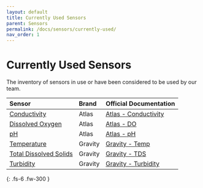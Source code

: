 ```yaml
---
layout: default
title: Currently Used Sensors
parent: Sensors
permalink: /docs/sensors/currently-used/
nav_order: 1
---
```


# Currently Used Sensors

The inventory of sensors in use or have been considered to be used by our team.


| Sensor        | Brand          | Official Documentation |
|:-------------|:------------------|:------|
| [Conductivity](https://bcit-reseach-long-term-issp.github.io/docs/sensors/atlas/ec/) | Atlas |[Atlas - Conductivity](https://atlas-scientific.com/kits/conductivity-k-0-1-kit/)|
| [Dissolved Oxygen](https://bcit-reseach-long-term-issp.github.io/docs/sensors/atlas/do/) | Atlas |[Atlas - DO](https://atlas-scientific.com/gravity-analog-do-kit/)|
| [pH](https://bcit-reseach-long-term-issp.github.io/docs/sensors/atlas/ph/) | Atlas | [Atlas - pH](https://atlas-scientific.com/kits/ph-kit/) |
| [Temperature](https://bcit-reseach-long-term-issp.github.io/docs/sensors/gravity/temp/) | Gravity |[Gravity - Temp](https://www.dfrobot.com/product-1354.html)|
| [Total Dissolved Solids](https://bcit-reseach-long-term-issp.github.io/docs/sensors/gravity/tds/) | Gravity |[Gravity - TDS](https://www.dfrobot.com/product-1662.html)|
| [Turbidity](https://bcit-reseach-long-term-issp.github.io/docs/sensors/gravity/tbd/) | Gravity |[Gravity - Turbidity](https://www.dfrobot.com/product-1394.html)|


{: .fs-6 .fw-300 }
